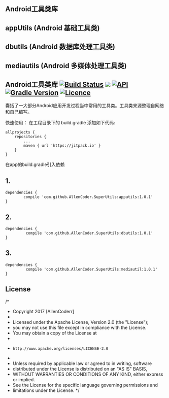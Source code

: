 ##  Android工具类库

## appUtils (Android 基础工具类)

## dbutils (Android 数据库处理工具类)

## mediautils (Android 多媒体处理工具类)

##  Android工具类库 [![Build Status](https://travis-ci.org/AllenCoder/SuperUtils.svg?branch=master)](https://travis-ci.org/AllenCoder/SuperUtils) [![](https://jitpack.io/v/AllenCoder/SuperUtils.svg)](https://jitpack.io/#AllenCoder/SuperUtils)  [![API](https://img.shields.io/badge/API-14%2B-brightgreen.svg?style=flat)](https://android-arsenal.com/api?level=14) [![Gradle Version](https://img.shields.io/badge/gradle-3.4-green.svg)](https://docs.gradle.org/current/release-notes) [![Licence](https://img.shields.io/badge/licence-Apache-blue.svg)](http://www.apache.org/licenses/LICENSE-2.0)
  
  囊括了一大部分Android应用开发过程当中常用的工具类。工具类来源整理自网络和自己编写。



快速使用： 在工程目录下的 build.gradle 添加如下代码:

```
allprojects {
    repositories {
        ...
        maven { url 'https://jitpack.io' }
    }
}
```

在app的build.gradle引入依赖

## 1.

```
dependencies {
        compile 'com.github.AllenCoder.SuperUtils:apputils:1.0.1'
}
```
## 2.

```
dependencies {
         compile 'com.github.AllenCoder.SuperUtils:dbutils:1.0.1'
}
```

## 3.

```
dependencies {
         compile 'com.github.AllenCoder.SuperUtils:mediautil:1.0.1'
}

```
## License

/*
 * Copyright  2017 [AllenCoderr]
 *
 * Licensed under the Apache License, Version 2.0 (the "License");
 * you may not use this file except in compliance with the License.
 * You may obtain a copy of the License at
 *
 *     http://www.apache.org/licenses/LICENSE-2.0
 *
 * Unless required by applicable law or agreed to in writing, software
 * distributed under the License is distributed on an "AS IS" BASIS,
 * WITHOUT WARRANTIES OR CONDITIONS OF ANY KIND, either express or implied.
 * See the License for the specific language governing permissions and
 * limitations under the License.
 */
